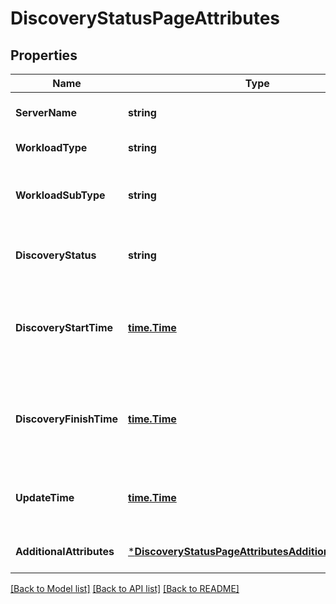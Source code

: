 # DiscoveryStatusPageAttributes

## Properties
Name | Type | Description | Notes
------------ | ------------- | ------------- | -------------
**ServerName** | **string** | The name of the server. | [default to null]
**WorkloadType** | **string** |  | [default to null]
**WorkloadSubType** | **string** | The subtype as defined by the workload. | [default to null]
**DiscoveryStatus** | **string** | The status of the discovery process. | [default to null]
**DiscoveryStartTime** | [**time.Time**](time.Time.md) | The UTC timestamp of when the last attempted discovery started. | [default to null]
**DiscoveryFinishTime** | [**time.Time**](time.Time.md) | The UTC timestamp of when the last attempted discovery finished. | [default to null]
**UpdateTime** | [**time.Time**](time.Time.md) | The UTC timestamp of when the entry was updated. | [default to null]
**AdditionalAttributes** | [***DiscoveryStatusPageAttributesAdditionalAttributes**](discoveryStatusPage_attributes_additionalAttributes.md) |  | [optional] [default to null]

[[Back to Model list]](../README.md#documentation-for-models) [[Back to API list]](../README.md#documentation-for-api-endpoints) [[Back to README]](../README.md)

